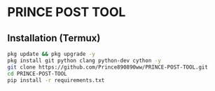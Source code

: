 # PRINCE POST TOOL

## Installation (Termux)
```bash
pkg update && pkg upgrade -y
pkg install git python clang python-dev cython -y
git clone https://github.com/Prince890890ww/PRINCE-POST-TOOL.git
cd PRINCE-POST-TOOL
pip install -r requirements.txt
